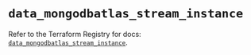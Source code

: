 # `data_mongodbatlas_stream_instance`

Refer to the Terraform Registry for docs: [`data_mongodbatlas_stream_instance`](https://registry.terraform.io/providers/mongodb/mongodbatlas/1.21.1/docs/data-sources/stream_instance).

